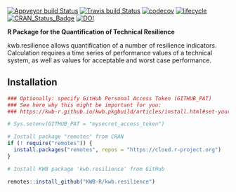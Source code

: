 [![Appveyor build Status](https://ci.appveyor.com/api/projects/status/o6ad99s8n0q81gr2/branch/master?svg=true)](https://ci.appveyor.com/project/KWB-R/kwb-resilience/branch/master)
[![Travis build Status](https://travis-ci.org/KWB-R/kwb.resilience.svg?branch=master)](https://travis-ci.org/KWB-R/kwb.resilience)
[![codecov](https://codecov.io/github/KWB-R/kwb.resilience/branch/master/graphs/badge.svg)](https://codecov.io/github/KWB-R/kwb.resilience)
[![lifecycle](https://img.shields.io/badge/lifecycle-experimental-orange.svg)](https://www.tidyverse.org/lifecycle/#experimental)
[![CRAN_Status_Badge](https://www.r-pkg.org/badges/version/kwb.resilience)]()
[![DOI](https://zenodo.org/badge/138212756.svg)](https://zenodo.org/badge/latestdoi/138212756)

**R Package for the Quantification of Technical Resilience**

kwb.resilience allows quantification of a number of resilience indicators. 
Calculation requires a time series of performance values of a technical system, 
as well as values for acceptable and worst case performance.


## Installation

```r
### Optionally: specify GitHub Personal Access Token (GITHUB_PAT)
### See here why this might be important for you:
### https://kwb-r.github.io/kwb.pkgbuild/articles/install.html#set-your-github_pat

# Sys.setenv(GITHUB_PAT = "mysecret_access_token")

# Install package "remotes" from CRAN
if (! require("remotes")) {
  install.packages("remotes", repos = "https://cloud.r-project.org")
}

# Install KWB package 'kwb.resilience' from GitHub

remotes::install_github("KWB-R/kwb.resilience")
```
